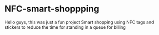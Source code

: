 # NFC-smart-shoppping
Hello guys, this was just a fun project
Smart shopping using NFC tags and stickers to reduce the time for standing in a queue for billing
